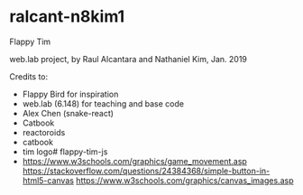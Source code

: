 # ralcant-n8kim1
Flappy Tim

web.lab project, by Raul Alcantara and Nathaniel Kim, Jan. 2019

Credits to:
 - Flappy Bird for inspiration
 - web.lab (6.148) for teaching and base code
 - Alex Chen (snake-react)
 - Catbook
 - reactoroids
 - catbook
 - tim logo# flappy-tim-js
 - https://www.w3schools.com/graphics/game_movement.asp
 https://stackoverflow.com/questions/24384368/simple-button-in-html5-canvas
 https://www.w3schools.com/graphics/canvas_images.asp